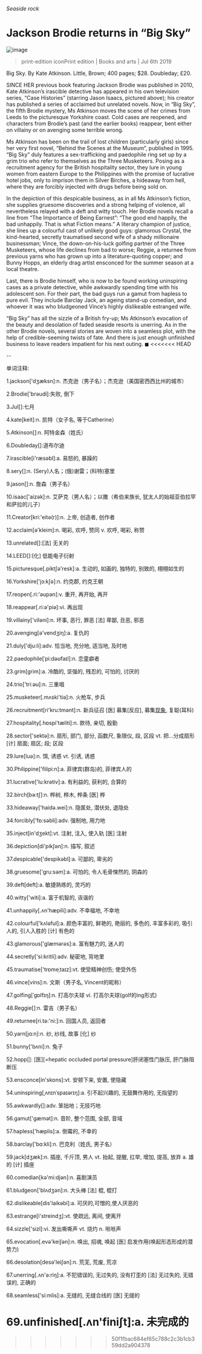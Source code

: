 ###### Seaside rock
# Jackson Brodie returns in “Big Sky” 
![image](images/20190706_BKP001_0.jpg) 
> print-edition iconPrint edition | Books and arts | Jul 6th 2019 
Big Sky. By Kate Atkinson. Little, Brown; 400 pages; $28. Doubleday; £20. 
SINCE HER previous book featuring Jackson Brodie was published in 2010, Kate Atkinson’s irascible detective has appeared in his own television series, “Case Histories” (starring Jason Isaacs, pictured above); his creator has published a series of acclaimed but unrelated novels. Now, in “Big Sky”, the fifth Brodie mystery, Ms Atkinson moves the scene of her crimes from Leeds to the picturesque Yorkshire coast. Cold cases are reopened, and characters from Brodie’s past (and the earlier books) reappear, bent either on villainy or on avenging some terrible wrong. 
Ms Atkinson has been on the trail of lost children (particularly girls) since her very first novel, “Behind the Scenes at the Museum”, published in 1995. “Big Sky” duly features a sex-trafficking and paedophile ring set up by a grim trio who refer to themselves as the Three Musketeers. Posing as a recruitment agency for the British hospitality sector, they lure in young women from eastern Europe to the Philippines with the promise of lucrative hotel jobs, only to imprison them in Silver Birches, a hideaway from hell, where they are forcibly injected with drugs before being sold on. 
In the depiction of this despicable business, as in all Ms Atkinson’s fiction, she supplies gruesome discoveries and a strong helping of violence, all nevertheless relayed with a deft and witty touch. Her Brodie novels recall a line from “The Importance of Being Earnest”: “The good end happily, the bad unhappily. That is what Fiction means.” A literary champion of justice, she lines up a colourful cast of unlikely good guys: glamorous Crystal, the kind-hearted, secretly traumatised second wife of a shady millionaire businessman; Vince, the down-on-his-luck golfing partner of the Three Musketeers, whose life declines from bad to worse; Reggie, a returnee from previous yarns who has grown up into a literature-quoting copper; and Bunny Hopps, an elderly drag artist ensconced for the summer season at a local theatre. 
Last, there is Brodie himself, who is now to be found working uninspiring cases as a private detective, while awkwardly spending time with his adolescent son. For their part, the bad guys run a gamut from hapless to pure evil. They include Barclay Jack, an ageing stand-up comedian, and whoever it was who bludgeoned Vince’s highly dislikeable estranged wife. 
“Big Sky” has all the sizzle of a British fry-up; Ms Atkinson’s evocation of the beauty and desolation of faded seaside resorts is unerring. As in the other Brodie novels, several stories are woven into a seamless plot, with the help of credible-seeming twists of fate. And there is just enough unfinished business to leave readers impatient for his next outing. ◼ 
<<<<<<< HEAD
-- 
 单词注释:
1.jackson['dʒæksn]:n. 杰克逊（男子名）；杰克逊（美国密西西比州的城市） 
2.Brodie['brәudi]:失败, 倒下 
3.Jul[]:七月 
4.kate[keit]:n. 凯特（女子名, 等于Catherine） 
5.Atkinson[]:n. 阿特金森（姓氏） 
6.Doubleday[]:道布尔迪 
7.irascible[i'ræsәbl]:a. 易怒的, 暴躁的 
8.sery[]:n. (Sery)人名；(俄)谢雷；(科特)塞里 
9.jason[]:n. 詹森（男子名） 
10.isaac['aizәk]:n. 艾萨克（男人名）；以撒（希伯来族长, 犹太人的始祖亚伯拉罕和萨拉的儿子） 
11.Creator[kri:'eitә(r)]:n. 上帝, 创造者, 创作者 
12.acclaim[ә'kleim]:n. 喝彩, 欢呼, 赞同 v. 欢呼, 喝彩, 称赞 
13.unrelated[]:[法] 无关的 
14.LEED[]:[化] 低能电子衍射 
15.picturesque[.piktʃә'resk]:a. 生动的, 如画的, 独特的, 别致的, 栩栩如生的 
16.Yorkshire['jɔ:kʃә]:n. 约克郡, 约克王朝 
17.reopen[.ri:'әupәn]:v. 重开, 再开始, 再开 
18.reappear[.ri:ә'piә]:vi. 再出现 
19.villainy['vilәni]:n. 坏事, 恶行, 罪恶 [法] 卑鄙, 丑恶, 邪恶 
20.avenging[ә'vendʒiŋ]:a. 复仇的 
21.duly['dju:li]:adv. 恰当地, 充分地, 适当地, 及时地 
22.paedophile[ˈpi:dəʊfaɪl]:n. 恋童癖者 
23.grim[grim]:a. 冷酷的, 坚强的, 残忍的, 可怕的, 讨厌的 
24.trio['tri:әu]:n. 三重唱 
25.musketeer[.mʌski'tiә]:n. 火枪车, 步兵 
26.recruitment[ri'kru:tmәnt]:n. 新兵征召 [医] 募集[反应], 募集[现象](生理), 复聪(耳科) 
27.hospitality[.hɒspi'tæliti]:n. 款待, 亲切, 殷勤 
28.sector['sektә]:n. 扇形, 部门, 部分, 函数尺, 象限仪, 段, 区段 vt. 把...分成扇形 [计] 扇面; 扇区; 段; 区段 
29.lure[luә]:n. 饵, 诱惑 vt. 引诱, 诱惑 
30.Philippine['filipi:n]:a. 菲律宾(群岛)的, 菲律宾人的 
31.lucrative['lu:krәtiv]:a. 有利益的, 获利的, 合算的 
32.birch[bә:tʃ]:n. 桦树, 桦木, 桦条 [医] 桦 
33.hideaway['haidә.wei]:n. 隐匿处, 潜伏处, 退隐处 
34.forcibly['fɒ:sәbli]:adv. 强制地, 用力地 
35.inject[in'dʒekt]:vt. 注射, 注入, 使入轨 [医] 注射 
36.depiction[di'pikʃәn]:n. 描写, 叙述 
37.despicable['despikәbl]:a. 可鄙的, 卑劣的 
38.gruesome['gru:sәm]:a. 可怕的, 令人毛骨悚然的, 阴森的 
39.deft[deft]:a. 敏捷熟练的, 灵巧的 
40.witty['witi]:a. 富于机智的, 诙谐的 
41.unhappily[.ʌn'hæpili]:adv. 不幸福地, 不幸地 
42.colourful['kʌlәful]:a. 颜色丰富的, 鲜艳的, 艳丽的, 多色的, 丰富多彩的, 吸引人的, 引人入胜的 [计] 有色的 
43.glamorous['glæmәrәs]:a. 富有魅力的, 迷人的 
44.secretly['si:kritli]:adv. 秘密地, 背地里 
45.traumatise['trɒmeˌtaɪz]:vt. 使受精神创伤; 使受外伤 
46.vince[vins]:n. 文斯（男子名, Vincent的昵称） 
47.golfing[ˈgɒlfɪŋ]:n. 打高尔夫球 vi. 打高尔夫球(golf的ing形式) 
48.Reggie[]:n. 雷吉（男子名） 
49.returnee[ri.tә:'ni:]:n. 回国人员, 返回者 
50.yarn[jɑ:n]:n. 纱, 纱线, 故事 [化] 纱 
51.bunny['bʌni]:n. 兔子 
52.hopp[]: [医][=hepatic occluded portal pressure]肝闭塞性门脉压, 肝门脉阻断压 
53.ensconce[in'skɒns]:vt. 安顿下来, 安置, 使隐藏 
54.uninspiring[ˌʌnɪnˈspaɪərɪŋ]:a. 引不起兴趣的, 无鼓舞作用的, 无指望的 
55.awkwardly[]:adv. 笨拙地；无技巧地 
56.gamut['gæmәt]:n. 音阶, 整个范围, 全部, 音域 
57.hapless['hæplis]:a. 倒霉的, 不幸的 
58.barclay['bɑ:kli]:n. 巴克利（姓氏, 男子名） 
59.jack[dʒæk]:n. 插座, 千斤顶, 男人 vt. 抬起, 提醒, 扛举, 增加, 提高, 放弃 a. 雄的 [计] 插座 
60.comedian[kә'mi:djәn]:n. 喜剧演员 
61.bludgeon['blʌdʒәn]:n. 大头棒 [法] 棍, 棍打 
62.dislikeable[dis'laikәbl]:a. 可厌的,可憎的,使人厌恶的 
63.estrange[i'streindʒ]:vt. 使疏远, 离间, 使离开 
64.sizzle['sizl]:vi. 发出嘶嘶声 vt. 烧灼 n. 咝咝声 
65.evocation[.evә'keiʃәn]:n. 唤出, 招魂, 唤起 [医] 启发作用(唤起形态形成的潜势力) 
66.desolation[desә'leiʃәn]:n. 荒芜, 荒废, 荒凉 
67.unerring[.ʌn'ә:riŋ]:a. 不犯错误的, 无过失的, 没有打歪的 [法] 无过失的, 无错误的, 正确的 
68.seamless['si:mlis]:a. 无缝的, 无缝合线的 [医] 无缝的 
69.unfinished[.ʌn'finiʃt]:a. 未完成的 
=======
>>>>>>> 50f1fbac684ef65c788c2c3b1cb359dd2a904378
